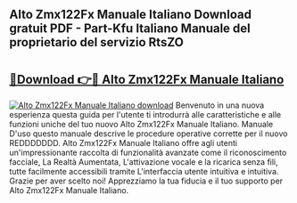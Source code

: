 ## Alto Zmx122Fx Manuale Italiano Download gratuit PDF - Part-Kfu Italiano Manuale del proprietario del servizio RtsZO

# <h2><a href="http://dffrqni.blite.top/?on=Alto+Zmx122Fx+Manuale+Italiano">🔗Download 👉🔴 Alto Zmx122Fx Manuale Italiano</a></h2>

[![Alto Zmx122Fx Manuale Italiano download](https://i.imgur.com/lujVjoI.png)](http://dffrqni.blite.top/?on=Alto+Zmx122Fx+Manuale+Italiano)
Benvenuto in una nuova esperienza questa guida per l'utente ti introdurrà alle caratteristiche e alle funzioni uniche del tuo nuovo Alto Zmx122Fx Manuale Italiano. Manuale D'uso questo manuale descrive le procedure operative corrette per il nuovo REDDDDDDD. Alto Zmx122Fx Manuale Italiano offre agli utenti un'impressionante raccolta di funzionalità avanzate come il riconoscimento facciale, La Realtà Aumentata, L'attivazione vocale e la ricarica senza fili, tutte facilmente accessibili tramite L'interfaccia utente intuitiva e intuitiva. Grazie per aver scelto noi! Apprezziamo la tua fiducia e il tuo supporto per Alto Zmx122Fx Manuale Italiano.

